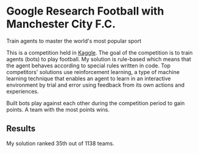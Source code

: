 # Google Research Football with Manchester City F.C.
Train agents to master the world's most popular sport

This is a competition held in [Kaggle](https://www.kaggle.com/c/google-football/overview/description). The goal of the competition is to train agents (bots) to play football. My solution is rule-based which means that the agent behaves according to special rules written in code. Top competitors' solutions use reinforcement learning, a type of machine learning technique that enables an agent to learn in an interactive environment by trial and error using feedback from its own actions and experiences.

Built bots play against each other during the competition period to gain points. A team with the most points wins.

## Results
My solution ranked 35th out of 1138 teams.
